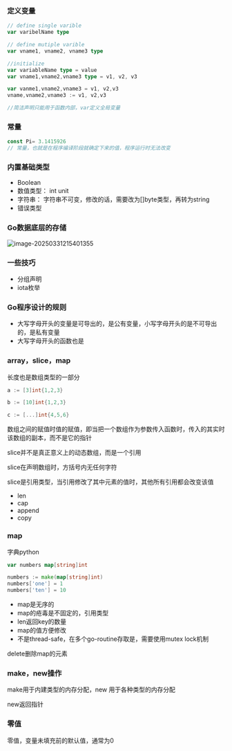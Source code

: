 ### 定义变量

```go
// define single varible
var varibelName type

// define mutiple varible
var vname1, vname2, vname3 type

//initialize
var variableName type = value
var vname1,vname2,vname3 type = v1, v2, v3

var vanme1,vname2,vname3 = v1, v2,v3
vname,vname2,vname3 := v1, v2,v3

//简洁声明只能用于函数内部，var定义全局变量
```



### 常量

```go
const Pi= 3.1415926
// 常量，也就是在程序编译阶段就确定下来的值，程序运行时无法改变
```

### 内置基础类型

- Boolean
- 数值类型： int unit
- 字符串： 字符串不可变，修改的话，需要改为[]byte类型，再转为string
- 错误类型



### Go数据底层的存储

![image-20250331215401355](https://raw.githubusercontent.com/JoeyXXia/MyPictureData/main/image-20250331215401355.png)

### 一些技巧

- 分组声明
- iota枚举

### Go程序设计的规则

- 大写字母开头的变量是可导出的，是公有变量，小写字母开头的是不可导出的，是私有变量
- 大写字母开头的函数也是



### array，slice，map

长度也是数组类型的一部分

```go
a := [3]int{1,2,3}

b := [10]int{1,2,3}

c := [...]int{4,5,6}

```

数组之间的赋值时值的赋值，即当把一个数组作为参数传入函数时，传入的其实时该数组的副本，而不是它的指针

slice并不是真正意义上的动态数组，而是一个引用

slice在声明数组时，方括号内无任何字符

slice是引用类型，当引用修改了其中元素的值时，其他所有引用都会改变该值

- len
- cap
- append
- copy



### map

字典python

```go
var numbers map[string]int

numbers := make(map[string]int)
numbers['one'] = 1
numbers['ten'] = 10
```

- map是无序的
- map的疮毒是不固定的，引用类型
- len返回key的数量
- map的值方便修改
- 不是thread-safe，在多个go-routine存取是，需要使用mutex lock机制

delete删除map的元素

### make，new操作

make用于内建类型的内存分配，new 用于各种类型的内存分配

new返回指针



### 零值

零值，变量未填充前的默认值，通常为0











